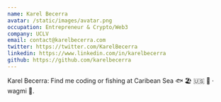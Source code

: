 ```yaml
---
name: Karel Becerra
avatar: /static/images/avatar.png
occupation: Entrepreneur & Crypto/Web3
company: UCLV
email: contact@karelbecerra.com
twitter: https://twitter.com/KarelBecerra
linkedin: https://www.linkedin.com/in/karelbecerra
github: https://github.com/karelbecerra
---
```


Karel Becerra: Find me coding or fishing at Caribean Sea 🐟 🏖 🇺🇸 🌴 · wagmi 🙏.
